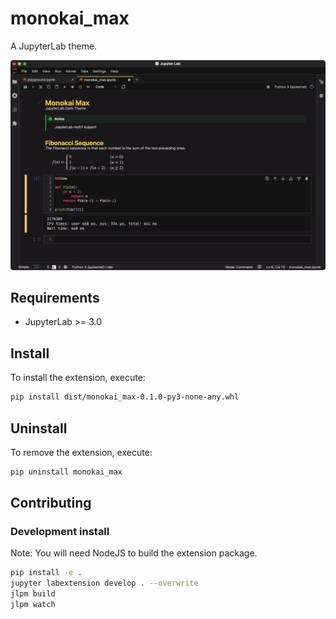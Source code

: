 # monokai_max

A JupyterLab theme.

![Screenshot](screenshot.png)

## Requirements

- JupyterLab >= 3.0

## Install

To install the extension, execute:

```bash
pip install dist/monokai_max-0.1.0-py3-none-any.whl
```

## Uninstall

To remove the extension, execute:

```bash
pip uninstall monokai_max
```

## Contributing

### Development install

Note: You will need NodeJS to build the extension package.

```bash
pip install -e .
jupyter labextension develop . --overwrite
jlpm build
jlpm watch
```
